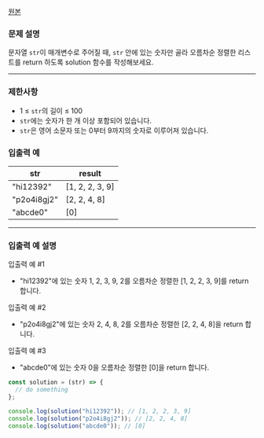 [원본](https://school.programmers.co.kr/learn/courses/30/lessons/120850)

### **문제 설명**

문자열 `str`이 매개변수로 주어질 때, `str` 안에 있는 숫자만 골라 오름차순 정렬한 리스트를 return 하도록 solution 함수를 작성해보세요.

---

### 제한사항

- 1 ≤ `str`의 길이 ≤ 100
- `str`에는 숫자가 한 개 이상 포함되어 있습니다.
- `str`은 영어 소문자 또는 0부터 9까지의 숫자로 이루어져 있습니다.

### 입출력 예

| str         | result          |
| ----------- | --------------- |
| "hi12392"   | [1, 2, 2, 3, 9] |
| "p2o4i8gj2" | [2, 2, 4, 8]    |
| "abcde0"    | [0]             |

---

### 입출력 예 설명

입출력 예 #1

- "hi12392"에 있는 숫자 1, 2, 3, 9, 2를 오름차순 정렬한 [1, 2, 2, 3, 9]를 return 합니다.

입출력 예 #2

- "p2o4i8gj2"에 있는 숫자 2, 4, 8, 2를 오름차순 정렬한 [2, 2, 4, 8]을 return 합니다.

입출력 예 #3

- "abcde0"에 있는 숫자 0을 오름차순 정렬한 [0]을 return 합니다.

```jsx
const solution = (str) => {
  // do something
};

console.log(solution("hi12392")); // [1, 2, 2, 3, 9]
console.log(solution("p2o4i8gj2")); // [2, 2, 4, 8]
console.log(solution("abcde0")); // [0]
```
